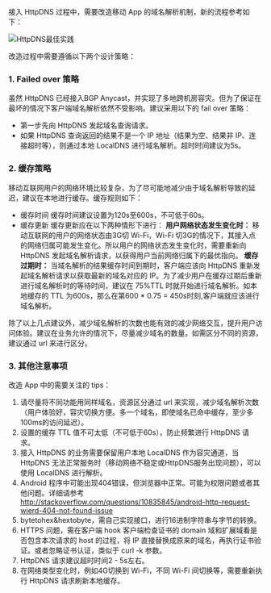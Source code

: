 接入 HttpDNS 过程中，需要改造移动 App 的域名解析机制，新的流程参考如下：

![HttpDNS最佳实践](https://main.qcloudimg.com/raw/2425510c2248fcb6aa84c3b6fa3fe620.png)

改造过程中需要遵循以下两个设计策略：

### 1. Failed over 策略
虽然 HttpDNS 已经接入BGP Anycast，并实现了多地跨机房容灾。但为了保证在最坏的情况下客户端域名解析依然不受影响。建议采用以下的 fail over 策略：
- 第一步先向 HttpDNS 发起域名查询请求。
- 如果 HttpDNS 查询返回的结果不是一个 IP 地址（结果为空、结果非 IP、连接超时等），则通过本地 LocalDNS 进行域名解析。超时时间建议为5s。

### 2. 缓存策略
移动互联网用户的网络环境比较复杂，为了尽可能地减少由于域名解析导致的延迟，建议在本地进行缓存。缓存规则如下：
- 缓存时间
缓存时间建议设置为120s至600s，不可低于60s。
- 缓存更新
缓存更新应在以下两种情形下进行：
**用户网络状态发生变化时：**
移动互联网的用户的网络状态由3G切 Wi-Fi，Wi-Fi 切3G的情况下，其接入点的网络归属可能发生变化。所以用户的网络状态发生变化时，需要重新向 HttpDNS 发起域名解析请求，以获得用户当前网络归属下的最优指向。
**缓存过期时：**
当域名解析的结果缓存时间到期时，客户端应该向 HttpDNS 重新发起域名解析请求以获取最新的域名对应的 IP。为了减少用户在缓存过期后重新进行域名解析时的等待时间，建议在 75%TTL 时就开始进行域名解析。如本地缓存的 TTL 为600s，那么在第600 \* 0.75 = 450s时刻,客户端就应该进行域名解析。

除了以上几点建议外，减少域名解析的次数也能有效的减少网络交互，提升用户访问体验。建议在业务允许的情况下，尽量减少域名的数量。如需区分不同的资源，建议通过 url 来进行区分。

### 3. 其他注意事项

改造 App 中的需要关注的 tips：

1. 请尽量将不同功能用同样域名，资源区分通过 url 来实现，减少域名解析次数（用户体验好，容灾切换方便。多一个域名，即使域名已命中缓存，至少多100ms的访问延迟）。
2. 设置的缓存 TTL 值不可太低（不可低于60s），防止频繁进行 HttpDNS 请求。
3. 接入 HttpDNS 的业务需要保留用户本地 LocalDNS 作为容灾通道，当 HttpDNS 无法正常服务时（移动网络不稳定或HttpDNS服务出现问题），可以使用 LocalDNS 进行解析。
4. Android 程序中可能出现404错误，但浏览器中正常。可能为权限问题或者其他问题。详细请参考 http://stackoverflow.com/questions/10835845/android-http-request-wierd-404-not-found-issue
5. bytetohex&hextobyte，需自己实现接口，进行16进制字符串与字节的转换。
6. HTTPS 问题，需在客户端 hook 客户端检查证书的 domain 域和扩展域看是否包含本次请求的 host 的过程，将 IP 直接替换成原来的域名，再执行证书验证。或者忽略证书认证，类似于 curl -k 参数。
7. HttpDNS 请求建议超时时间2 - 5s左右。
8. 在网络类型变化时，例如4G切换到 Wi-Fi，不同 Wi-Fi 间切换等，需要重新执行 HttpDNS 请求刷新本地缓存。

